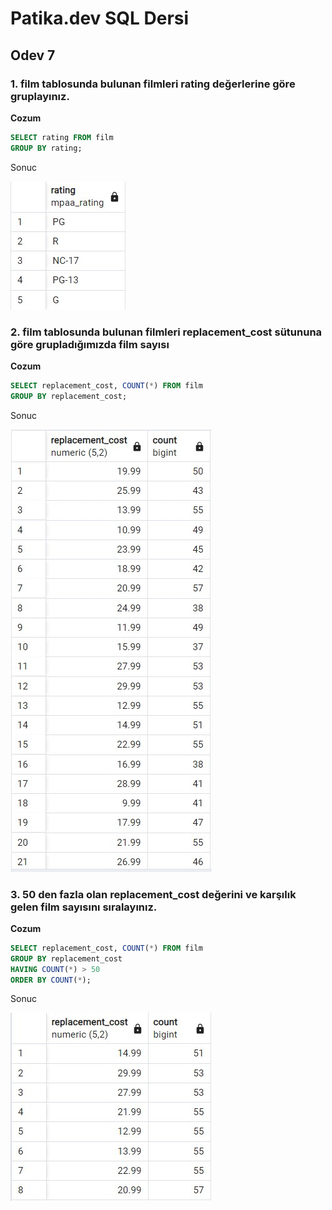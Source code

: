 # Patika.dev SQL Dersi
## Odev 7

### 1. film tablosunda bulunan filmleri rating değerlerine göre gruplayınız.

**Cozum** 

```SQL
SELECT rating FROM film
GROUP BY rating;
```

Sonuc

![Sonuc1](/images/SqlOdev7_1.jpg)

### 2. film tablosunda bulunan filmleri replacement_cost sütununa göre grupladığımızda film sayısı 

**Cozum**
```SQL
SELECT replacement_cost, COUNT(*) FROM film
GROUP BY replacement_cost;
```

Sonuc

![Sonuc2](/images/SqlOdev7_2.jpg)

### 3. 50 den fazla olan replacement_cost değerini ve karşılık gelen film sayısını sıralayınız.

**Cozum**
```SQL
SELECT replacement_cost, COUNT(*) FROM film
GROUP BY replacement_cost
HAVING COUNT(*) > 50
ORDER BY COUNT(*);
```

Sonuc

![Sonuc3](/images/SqlOdev7_3.jpg)
